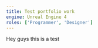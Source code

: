 ```yaml
---
title: Test portfolio work
engine: Unreal Engine 4
roles: ['Programmer', 'Designer']
---
```

Hey guys this is a test
